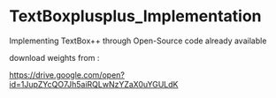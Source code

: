 # TextBoxplusplus_Implementation
Implementing TextBox++ through Open-Source code already available



download weights from : 

https://drive.google.com/open?id=1JupZYcQO7Jh5aiRQLwNzYZaX0uYGULdK
